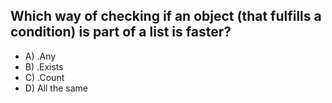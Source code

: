 ## Which way of checking if an object (that fulfills a condition) is part of a list is faster? 

- A) .Any
- B) .Exists
- C) .Count
- D) All the same